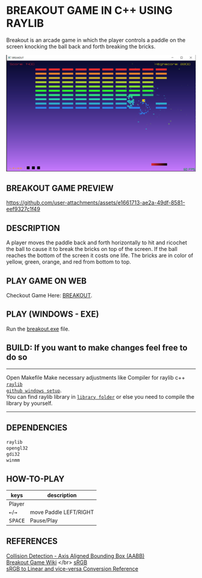 # BREAKOUT GAME IN C++ USING RAYLIB

 Breakout is an arcade game in which the player controls a paddle on the screen knocking the ball back and forth breaking the bricks.
 
 ![thumbnail](./Breakout.png)

## BREAKOUT GAME PREVIEW
https://github.com/user-attachments/assets/e1661713-ae2a-49df-8581-eef9327c1f49

## DESCRIPTION
 A player moves the paddle back and forth horizontally to hit and ricochet the ball to cause it to break the bricks on top of the screen.
 If the ball reaches the bottom of the screen it costs one life.
 The bricks are in color of yellow, green, orange, and red from bottom to top.

## PLAY GAME ON WEB
Checkout Game Here: [BREAKOUT](https://abhikumar45444.github.io/BREAKOUT/).

## PLAY (WINDOWS - EXE)
 Run the [breakout.exe](./build) file.

## BUILD: If you want to make changes feel free to do so
***
Open Makefile
Make necessary adjustments like Compiler for raylib c++ <code>[raylib github windows setup](https://github.com/raysan5/raylib/wiki/Working-on-Windows)</code>.</br>
You can find raylib library in <code>[library folder](./lib)</code> or else you need to compile the library by yourself.
***

## DEPENDENCIES
```console
raylib
opengl32 
gdi32 
winmm
```

## HOW-TO-PLAY
|keys|description|
|---|---|
|Player|
|<kbd>←</kbd>/<kbd>→</kbd>|move Paddle LEFT/RIGHT|
|<kbd>SPACE</kbd>|Pause/Play|

## REFERENCES
[Collision Detection - Axis Aligned Bounding Box (AABB)](https://medium.com/@hemalatha.psna/collision-detection-in-javascript-efafe8bba2c0) </br>
[Breakout Game Wiki](https://en.wikipedia.org/wiki/Breakout_(video_game)) </br>
[sRGB](https://en.wikipedia.org/wiki/SRGB#:~:text=sRGB%20is%20a%20standard%20RGB,%2D2%2D1%3A1999.) </br>
[sRGB to Linear and vice-versa Conversion Reference](https://github.com/nothings/stb/blob/master/deprecated/stb_image_resize.h)
